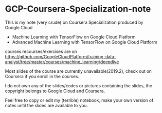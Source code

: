 # GCP-Coursera-Specialization-note

This is my note (very crude) on Coursera Specialization produced by Google Cloud
* Machine Learning with TensorFlow on Google Cloud Platform
* Advanced Machine Learning with TensorFlow on Google Cloud Platform

courses recourses/exercises are on 
https://github.com/GoogleCloudPlatform/training-data-analyst/tree/master/courses/machine_learning/deepdive

Most slides of the course are currently unavailable(2019.2), check out on Coursera if you enroll in the courses.

I do not own any of the slides/codes or pictures containing the slides, the copyright belongs to Google Cloud and Coursera.

Feel free to copy or edit my (terrible) notebook, make your own version of notes until the slides are available to you.
